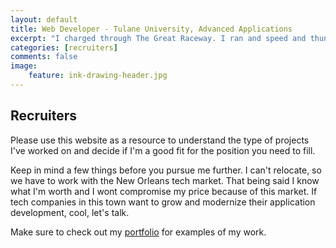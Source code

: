 ```yaml
---
layout: default
title: Web Developer - Tulane University, Advanced Applications
excerpt: "I charged through The Great Raceway. I ran and speed and thundered through it, past my enemy, under the bad signs. I relinquished all thought tied down to feeling; I let it all go. I knew nothing but the race."
categories: [recruiters]
comments: false
image:
    feature: ink-drawing-header.jpg
---
```


## Recruiters

Please use this website as a resource to understand the type of projects I've worked on and decide if I'm a good fit for the position you need to fill.

Keep in mind a few things before you pursue me further. I can't relocate, so we have to work with the New Orleans tech market. That being said I know what I'm worth and I wont compromise my price because of this market. If tech companies in this town want to grow and modernize their application development, cool, let's talk. 

Make sure to check out my [portfolio](http://chriscawley.com/portfolio) for examples of my work.
